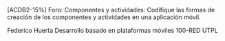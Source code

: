 [ACDB2-15%] Foro: Componentes y actividades: Codifique las formas de creación de los componentes y actividades en una aplicación móvil.

Federico Huerta
Desarrollo basado en plataformas móviles 100-RED
UTPL